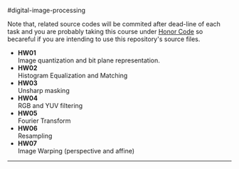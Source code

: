 #digital-image-processing

Note that, related source codes will be commited after dead-line of each task and you are 
probably taking this course under [Honor Code] so becareful if you are intending to 
use this repository's source files.  

- **HW01**  
  Image quantization and bit plane representation.  
- **HW02**  
  Histogram Equalization and Matching  
- **HW03**    
  Unsharp masking  
- **HW04**  
  RGB and YUV filtering   
- **HW05**  
  Fourier Transform  
- **HW06**  
  Resampling  
- **HW07**  
  Image Warping (perspective and affine)  



[Honor Code]:http://srl.ozyegin.edu.tr/cs222/honorCode.html
-------------------------
